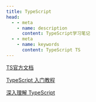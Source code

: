 ```yaml
---
title: TypeScript
head:
  - - meta
    - name: description
      content: TypeScript学习笔记
  - - meta
    - name: keywords
      content: TypeScript TS 
---
```


[TS官方文档](https://www.tslang.cn/)

[TypeScript 入门教程](https://ts.xcatliu.com/)

[深入理解 TypeScript](https://jkchao.github.io/typescript-book-chinese/#why/)
